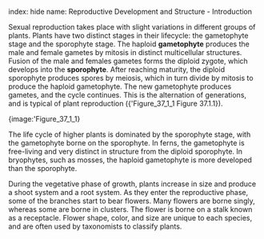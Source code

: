 index: hide
name: Reproductive Development and Structure - Introduction

Sexual reproduction takes place with slight variations in different groups of plants. Plants have two distinct stages in their lifecycle: the gametophyte stage and the sporophyte stage. The haploid  **gametophyte** produces the male and female gametes by mitosis in distinct multicellular structures. Fusion of the male and females gametes forms the diploid zygote, which develops into the  **sporophyte**. After reaching maturity, the diploid sporophyte produces spores by meiosis, which in turn divide by mitosis to produce the haploid gametophyte. The new gametophyte produces gametes, and the cycle continues. This is the alternation of generations, and is typical of plant reproduction ({'Figure_37_1_1 Figure 37.1.1}).


{image:'Figure_37_1_1}
        

The life cycle of higher plants is dominated by the sporophyte stage, with the gametophyte borne on the sporophyte. In ferns, the gametophyte is free-living and very distinct in structure from the diploid sporophyte. In bryophytes, such as mosses, the haploid gametophyte is more developed than the sporophyte.

During the vegetative phase of growth, plants increase in size and produce a shoot system and a root system. As they enter the reproductive phase, some of the branches start to bear flowers. Many flowers are borne singly, whereas some are borne in clusters. The flower is borne on a stalk known as a receptacle. Flower shape, color, and size are unique to each species, and are often used by taxonomists to classify plants.
